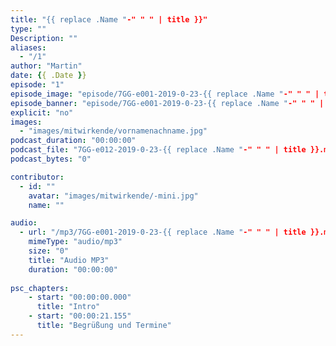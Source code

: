 ```yaml
---
title: "{{ replace .Name "-" " " | title }}"
type: ""
Description: ""
aliases:
  - "/1"
author: "Martin"
date: {{ .Date }}
episode: "1"
episode_image: "episode/7GG-e001-2019-0-23-{{ replace .Name "-" " " | title }}_500.png"
episode_banner: "episode/7GG-e001-2019-0-23-{{ replace .Name "-" " " | title }}_200.png"
explicit: "no"
images: 
  - "images/mitwirkende/vornamenachname.jpg"
podcast_duration: "00:00:00"
podcast_file: "7GG-e012-2019-0-23-{{ replace .Name "-" " " | title }}.mp3"
podcast_bytes: "0"

contributor:
  - id: ""
    avatar: "images/mitwirkende/-mini.jpg"
    name: ""

audio:
  - url: "/mp3/7GG-e001-2019-0-23-{{ replace .Name "-" " " | title }}.mp3"
    mimeType: "audio/mp3"
    size: "0"
    title: "Audio MP3"
    duration: "00:00:00"
    
psc_chapters:
    - start: "00:00:00.000"
      title: "Intro"
    - start: "00:00:21.155"
      title: "Begrüßung und Termine"
---
```

